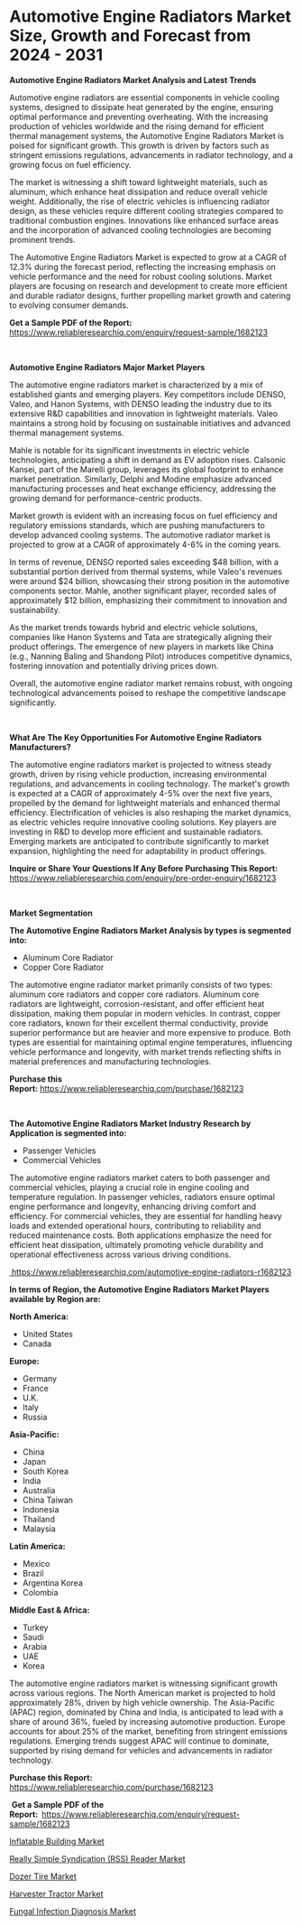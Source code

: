 <p><h1>Automotive Engine Radiators Market Size, Growth and Forecast from 2024 - 2031</h1></p><p><strong>Automotive Engine Radiators Market Analysis and Latest Trends</strong></p>
<p><p>Automotive engine radiators are essential components in vehicle cooling systems, designed to dissipate heat generated by the engine, ensuring optimal performance and preventing overheating. With the increasing production of vehicles worldwide and the rising demand for efficient thermal management systems, the Automotive Engine Radiators Market is poised for significant growth. This growth is driven by factors such as stringent emissions regulations, advancements in radiator technology, and a growing focus on fuel efficiency.</p><p>The market is witnessing a shift toward lightweight materials, such as aluminum, which enhance heat dissipation and reduce overall vehicle weight. Additionally, the rise of electric vehicles is influencing radiator design, as these vehicles require different cooling strategies compared to traditional combustion engines. Innovations like enhanced surface areas and the incorporation of advanced cooling technologies are becoming prominent trends.</p><p>The Automotive Engine Radiators Market is expected to grow at a CAGR of 12.3% during the forecast period, reflecting the increasing emphasis on vehicle performance and the need for robust cooling solutions. Market players are focusing on research and development to create more efficient and durable radiator designs, further propelling market growth and catering to evolving consumer demands.</p></p>
<p><strong>Get a Sample PDF of the Report:&nbsp;</strong> <a href="https://www.reliableresearchiq.com/enquiry/request-sample/1682123?utm_campaign=1123&utm_medium=2&utm_source=Github&utm_content=ia&utm_term=02112024&utm_id=automotive-engine-radiators">https://www.reliableresearchiq.com/enquiry/request-sample/1682123</a></p>
<p>&nbsp;</p>
<p><strong>Automotive Engine Radiators Major Market Players</strong></p>
<p><p>The automotive engine radiators market is characterized by a mix of established giants and emerging players. Key competitors include DENSO, Valeo, and Hanon Systems, with DENSO leading the industry due to its extensive R&D capabilities and innovation in lightweight materials. Valeo maintains a strong hold by focusing on sustainable initiatives and advanced thermal management systems.</p><p>Mahle is notable for its significant investments in electric vehicle technologies, anticipating a shift in demand as EV adoption rises. Calsonic Kansei, part of the Marelli group, leverages its global footprint to enhance market penetration. Similarly, Delphi and Modine emphasize advanced manufacturing processes and heat exchange efficiency, addressing the growing demand for performance-centric products.</p><p>Market growth is evident with an increasing focus on fuel efficiency and regulatory emissions standards, which are pushing manufacturers to develop advanced cooling systems. The automotive radiator market is projected to grow at a CAGR of approximately 4-6% in the coming years. </p><p>In terms of revenue, DENSO reported sales exceeding $48 billion, with a substantial portion derived from thermal systems, while Valeo's revenues were around $24 billion, showcasing their strong position in the automotive components sector. Mahle, another significant player, recorded sales of approximately $12 billion, emphasizing their commitment to innovation and sustainability.</p><p>As the market trends towards hybrid and electric vehicle solutions, companies like Hanon Systems and Tata are strategically aligning their product offerings. The emergence of new players in markets like China (e.g., Nanning Baling and Shandong Pilot) introduces competitive dynamics, fostering innovation and potentially driving prices down.</p><p>Overall, the automotive engine radiator market remains robust, with ongoing technological advancements poised to reshape the competitive landscape significantly.</p></p>
<p>&nbsp;</p>
<p><strong>What Are The Key Opportunities For Automotive Engine Radiators Manufacturers?</strong></p>
<p><p>The automotive engine radiators market is projected to witness steady growth, driven by rising vehicle production, increasing environmental regulations, and advancements in cooling technology. The market's growth is expected at a CAGR of approximately 4-5% over the next five years, propelled by the demand for lightweight materials and enhanced thermal efficiency. Electrification of vehicles is also reshaping the market dynamics, as electric vehicles require innovative cooling solutions. Key players are investing in R&D to develop more efficient and sustainable radiators. Emerging markets are anticipated to contribute significantly to market expansion, highlighting the need for adaptability in product offerings.</p></p>
<p><strong>Inquire or Share Your Questions If Any Before Purchasing This Report:</strong> <a href="https://www.reliableresearchiq.com/enquiry/pre-order-enquiry/1682123?utm_campaign=1123&utm_medium=2&utm_source=Github&utm_content=ia&utm_term=02112024&utm_id=automotive-engine-radiators">https://www.reliableresearchiq.com/enquiry/pre-order-enquiry/1682123</a></p>
<p>&nbsp;</p>
<p><strong>Market Segmentation</strong></p>
<p><strong>The Automotive Engine Radiators Market Analysis by types is segmented into:</strong></p>
<p><ul><li>Aluminum Core Radiator</li><li>Copper Core Radiator</li></ul></p>
<p><p>The automotive engine radiator market primarily consists of two types: aluminum core radiators and copper core radiators. Aluminum core radiators are lightweight, corrosion-resistant, and offer efficient heat dissipation, making them popular in modern vehicles. In contrast, copper core radiators, known for their excellent thermal conductivity, provide superior performance but are heavier and more expensive to produce. Both types are essential for maintaining optimal engine temperatures, influencing vehicle performance and longevity, with market trends reflecting shifts in material preferences and manufacturing technologies.</p></p>
<p><strong>Purchase this Report:&nbsp;</strong><a href="https://www.reliableresearchiq.com/purchase/1682123?utm_campaign=1123&utm_medium=2&utm_source=Github&utm_content=ia&utm_term=02112024&utm_id=automotive-engine-radiators">https://www.reliableresearchiq.com/purchase/1682123</a></p>
<p>&nbsp;</p>
<p><strong>The Automotive Engine Radiators Market Industry Research by Application is segmented into:</strong></p>
<p><ul><li>Passenger Vehicles</li><li>Commercial Vehicles</li></ul></p>
<p><p>The automotive engine radiators market caters to both passenger and commercial vehicles, playing a crucial role in engine cooling and temperature regulation. In passenger vehicles, radiators ensure optimal engine performance and longevity, enhancing driving comfort and efficiency. For commercial vehicles, they are essential for handling heavy loads and extended operational hours, contributing to reliability and reduced maintenance costs. Both applications emphasize the need for efficient heat dissipation, ultimately promoting vehicle durability and operational effectiveness across various driving conditions.</p></p>
<p><a href="https://www.reliableresearchiq.com/automotive-engine-radiators-r1682123?utm_campaign=1123&utm_medium=2&utm_source=Github&utm_content=ia&utm_term=02112024&utm_id=automotive-engine-radiators">&nbsp;https://www.reliableresearchiq.com/automotive-engine-radiators-r1682123</a></p>
<p><strong>In terms of Region, the Automotive Engine Radiators Market Players available by Region are:</strong></p>
<p>
    <p> <strong> North America: </strong>
        <ul>
            <li>United States</li>
            <li>Canada</li>
        </ul>
        </p> 
    <p> <strong> Europe: </strong>
        <ul>
            <li>Germany</li>
            <li>France</li>
            <li>U.K.</li>
            <li>Italy</li>
            <li>Russia</li>
        </ul>
        </p> 
    <p> <strong> Asia-Pacific: </strong>
        <ul>
            <li>China</li>
            <li>Japan</li>
            <li>South Korea</li>
            <li>India</li>
            <li>Australia</li>
            <li>China Taiwan</li>
            <li>Indonesia</li>
            <li>Thailand</li>
            <li>Malaysia</li>
        </ul>
        </p> 
    <p> <strong> Latin America: </strong>
        <ul>
            <li>Mexico</li>
            <li>Brazil</li>
            <li>Argentina Korea</li>
            <li>Colombia</li>
        </ul>
        </p> 
    <p> <strong> Middle East & Africa: </strong>
        <ul>
            <li>Turkey</li>
            <li>Saudi</li>
            <li>Arabia</li>
            <li>UAE</li>
            <li>Korea</li>
        </ul>
    </p>
    </p>
<p><p>The automotive engine radiators market is witnessing significant growth across various regions. The North American market is projected to hold approximately 28%, driven by high vehicle ownership. The Asia-Pacific (APAC) region, dominated by China and India, is anticipated to lead with a share of around 36%, fueled by increasing automotive production. Europe accounts for about 25% of the market, benefiting from stringent emissions regulations. Emerging trends suggest APAC will continue to dominate, supported by rising demand for vehicles and advancements in radiator technology.</p></p>
<p><strong>Purchase this Report: </strong><a href="https://www.reliableresearchiq.com/purchase/1682123?utm_campaign=1123&utm_medium=2&utm_source=Github&utm_content=ia&utm_term=02112024&utm_id=automotive-engine-radiators">https://www.reliableresearchiq.com/purchase/1682123</a></p>
<p>&nbsp;<strong>Get a Sample PDF of the Report:&nbsp;&nbsp;</strong><a href="https://www.reliableresearchiq.com/enquiry/request-sample/1682123?utm_campaign=1123&utm_medium=2&utm_source=Github&utm_content=ia&utm_term=02112024&utm_id=automotive-engine-radiators">https://www.reliableresearchiq.com/enquiry/request-sample/1682123</a></p>
<p><strong></strong></p>
<p><p><a href="https://www.linkedin.com/pulse/insights-inflatable-building-market-size-which-expanding-w1pze?utm_campaign=1123&utm_medium=2&utm_source=Github&utm_content=ia&utm_term=02112024&utm_id=automotive-engine-radiators">Inflatable Building Market</a></p><p><a href="https://www.linkedin.com/pulse/really-simple-syndication-rss-reader-market-trends-detailed-uh72e?utm_campaign=1123&utm_medium=2&utm_source=Github&utm_content=ia&utm_term=02112024&utm_id=automotive-engine-radiators">Really Simple Syndication (RSS) Reader Market</a></p><p><a href="https://github.com/connornew3y/Market-Research-Report-List-1/blob/main/dozer-tire-market.md?utm_campaign=1123&utm_medium=2&utm_source=Github&utm_content=ia&utm_term=02112024&utm_id=automotive-engine-radiators">Dozer Tire Market</a></p><p><a href="https://github.com/angilauio/Market-Research-Report-List-1/blob/main/harvester-tractor-market.md?utm_campaign=1123&utm_medium=2&utm_source=Github&utm_content=ia&utm_term=02112024&utm_id=automotive-engine-radiators">Harvester Tractor Market</a></p><p><a href="https://issuu.com/reportprime-2/docs/fungal-infection-diagnosis-market-s_52a601440b4095?utm_campaign=1123&utm_medium=2&utm_source=Github&utm_content=ia&utm_term=02112024&utm_id=automotive-engine-radiators">Fungal Infection Diagnosis Market</a></p></p>